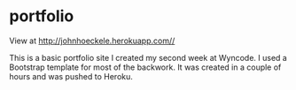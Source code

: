 # portfolio

View at http://johnhoeckele.herokuapp.com//

This is a basic portfolio site I created my second week at Wyncode. I used a Bootstrap template for most of the backwork. It was created in a couple of hours and was pushed to Heroku. 
